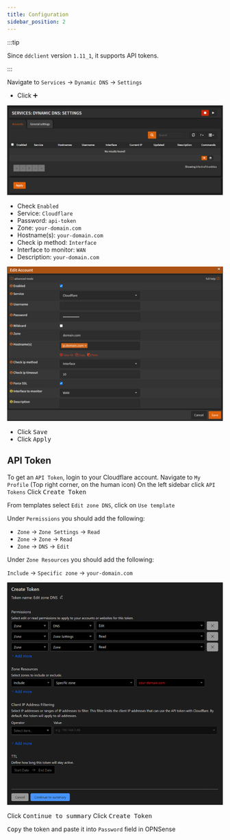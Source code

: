 ```yaml
---
title: Configuration
sidebar_position: 2
---
```


:::tip

Since `ddclient` version `1.11_1`, it supports API tokens.

:::

Navigate to `Services` -> `Dynamic DNS` -> `Settings`

- Click <kbd>➕</kbd>

![ddns-add](./img/ddns-add.png)

- Check `Enabled`
- Service: `Cloudflare`
- Password: `api-token`
- Zone: `your-domain.com`
- Hostname(s): `your-domain.com`
- Check ip method: `Interface`
- Interface to monitor: `WAN`
- Description: `your-domain.com`

![ddns-config](./img/ddns-config.png)

- Click <kbd>Save</kbd>
- Click <kbd>Apply</kbd>

## API Token

To get an `API Token`, login to your Cloudflare account.
Navigate to `My Profile` (Top right corner, on the human icon)
On the left sidebar click `API Tokens`
Click <kbd>Create Token</kbd>

From templates select `Edit zone DNS`, click on `Use template`

Under `Permissions` you should add the following:

- `Zone` -> `Zone Settings` -> `Read`
- `Zone` -> `Zone` -> `Read`
- `Zone` -> `DNS` -> `Edit`

Under `Zone Resources` you should add the following:

`Include` -> `Specific zone` -> `your-domain.com`

![cloudflare-api-token](./img/cloudflare-api-token.png)

Click <kbd>Continue to summary</kbd>
Click <kbd>Create Token</kbd>

<kbd>Copy</kbd> the token and paste it into `Password` field in OPNSense
